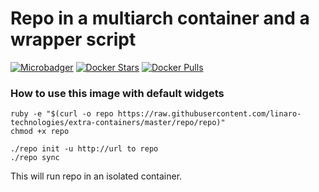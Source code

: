 # Repo in a multiarch container and a wrapper script

[![Microbadger](https://images.microbadger.com/badges/image/linarotechnologies/repo.svg)](http://microbadger.com/images/linarotechnologies/repo "Image size")
[![Docker Stars](https://img.shields.io/docker/stars/linarotechnologies/repo.svg?maxAge=86400)](https://hub.docker.com/r/linarotechnologies/repo/)
[![Docker Pulls](https://img.shields.io/docker/pulls/linarotechnologies/repo.svg?maxAge=86400)](https://hub.docker.com/r/linarotechnologies/repo/)


### How to use this image with default widgets

```
ruby -e "$(curl -o repo https://raw.githubusercontent.com/linaro-technologies/extra-containers/master/repo/repo)"
chmod +x repo

./repo init -u http://url to repo
./repo sync
```

This will run repo in an isolated container.
